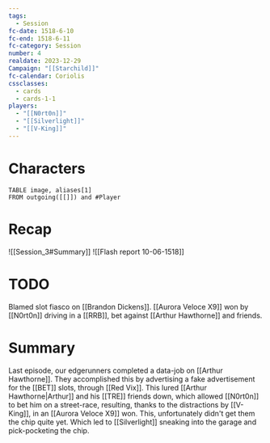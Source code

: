 ```yaml
---
tags:
  - Session
fc-date: 1518-6-10
fc-end: 1518-6-11
fc-category: Session
number: 4
realdate: 2023-12-29
Campaign: "[[Starchild]]"
fc-calendar: Coriolis
cssclasses:
  - cards
  - cards-1-1
players:
  - "[[N0rt0n]]"
  - "[[Silverlight]]"
  - "[[V-King]]"
---
```

# Characters
```dataview
TABLE image, aliases[1]
FROM outgoing([[]]) and #Player
```
# Recap
![[Session_3#Summary]]
![[Flash report 10-06-1518]]
# TODO


Blamed slot fiasco on [[Brandon Dickens]].
[[Aurora Veloce X9]] won by [[N0rt0n]] driving in a [[RRB]], bet against [[Arthur Hawthorne]] and friends.
# Summary
Last episode, our edgerunners completed a data-job on [[Arthur Hawthorne]]. They accomplished this by advertising a fake advertisement for the [[BET]] slots, through [[Red Vix]]. This lured [[Arthur Hawthorne|Arthur]] and his [[TRE]] friends down, which allowed [[N0rt0n]] to bet him on a street-race, resulting, thanks to the distractions by [[V-King]], in an [[Aurora Veloce X9]] won. This, unfortunately didn't get them the chip quite yet. Which led to [[Silverlight]] sneaking into the garage and pick-pocketing the chip.